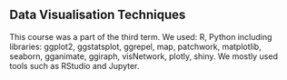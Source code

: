 ## Data Visualisation Techniques

This course was a part of the third term. We used: R, Python including libraries: ggplot2, ggstatsplot, ggrepel, map, patchwork, matplotlib, seaborn, gganimate, ggiraph, visNetwork, plotly, shiny.
We mostly used tools such as RStudio and Jupyter. 
